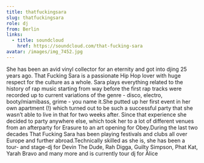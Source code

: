 ```yaml
---
title: thatfuckingsara
slug: thatfuckingsara
role: dj
from: Berlin
links:
  - title: soundcloud
    href: https://soundcloud.com/that-fucking-sara
avatar: /images/img_7452.jpg
---
```

She has been an avid vinyl collector for an eternity and got into djing 25 years ago. That Fucking Sara is a passionate Hip Hop lover with huge respect for the culture as a whole. Sara plays everything related to the history of rap music starting from way before the first rap tracks were recorded up to current variations of the genre - disco, electro, booty/miamibass, grime - you name it.She putted up her first event in her own apartment (!) which turned out to be such a successful party that she wasn’t able to live in that for two weeks after. Since that experience she decided to party anywhere else, which took her to a lot of different venues from an afterparty for Erasure to an art opening for Obey.During the last two decades That Fucking Sara has been playing festivals and clubs all over Europe and further abroad.Technically skilled as she is, she has been a tour- and stage-dj for Devin The Dude, Rah Digga, Guilty Simpson, Phat Kat, Yarah Bravo and many more and is currently tour dj for Älice